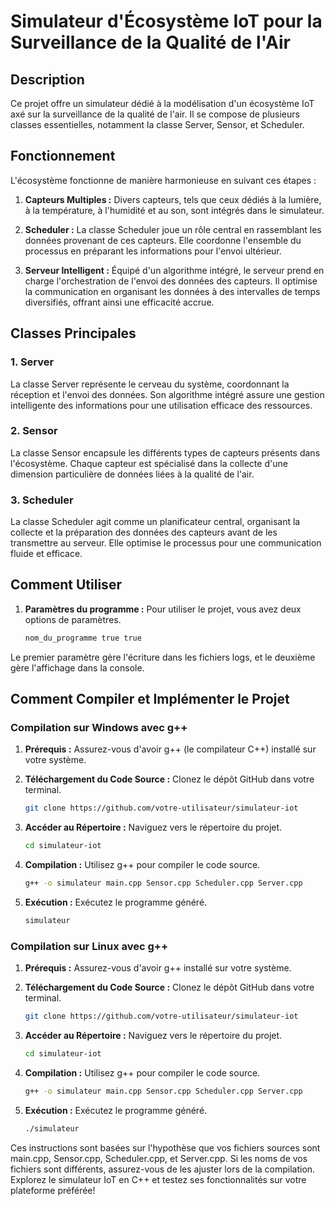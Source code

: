 # Simulateur d'Écosystème IoT pour la Surveillance de la Qualité de l'Air

## Description

Ce projet offre un simulateur dédié à la modélisation d'un écosystème IoT axé sur la surveillance de la qualité de l'air. Il se compose de plusieurs classes essentielles, notamment la classe Server, Sensor, et Scheduler.

## Fonctionnement

L'écosystème fonctionne de manière harmonieuse en suivant ces étapes :

1. **Capteurs Multiples :** Divers capteurs, tels que ceux dédiés à la lumière, à la température, à l'humidité et au son, sont intégrés dans le simulateur.

2. **Scheduler :** La classe Scheduler joue un rôle central en rassemblant les données provenant de ces capteurs. Elle coordonne l'ensemble du processus en préparant les informations pour l'envoi ultérieur.

3. **Serveur Intelligent :** Équipé d'un algorithme intégré, le serveur prend en charge l'orchestration de l'envoi des données des capteurs. Il optimise la communication en organisant les données à des intervalles de temps diversifiés, offrant ainsi une efficacité accrue.

## Classes Principales

### 1. Server

La classe Server représente le cerveau du système, coordonnant la réception et l'envoi des données. Son algorithme intégré assure une gestion intelligente des informations pour une utilisation efficace des ressources.

### 2. Sensor

La classe Sensor encapsule les différents types de capteurs présents dans l'écosystème. Chaque capteur est spécialisé dans la collecte d'une dimension particulière de données liées à la qualité de l'air.

### 3. Scheduler

La classe Scheduler agit comme un planificateur central, organisant la collecte et la préparation des données des capteurs avant de les transmettre au serveur. Elle optimise le processus pour une communication fluide et efficace.

## Comment Utiliser

1. **Paramètres du programme :** Pour utiliser le projet, vous avez deux options de paramètres.

   ```bash
   nom_du_programme true true
   ```
Le premier paramètre gère l'écriture dans les fichiers logs, et le deuxième gère l'affichage dans la console.

## Comment Compiler et Implémenter le Projet
### Compilation sur Windows avec g++

1. **Prérequis :** Assurez-vous d'avoir g++ (le compilateur C++) installé sur votre système.

2. **Téléchargement du Code Source :** Clonez le dépôt GitHub dans votre terminal.

   ```bash
   git clone https://github.com/votre-utilisateur/simulateur-iot
   ```

3. **Accéder au Répertoire :** Naviguez vers le répertoire du projet.

   ```bash
   cd simulateur-iot
   ```

4. **Compilation :** Utilisez g++ pour compiler le code source.

   ```bash
   g++ -o simulateur main.cpp Sensor.cpp Scheduler.cpp Server.cpp
   ```

5. **Exécution :** Exécutez le programme généré.

   ```bash
   simulateur
   ```

### Compilation sur Linux avec g++

1. **Prérequis :** Assurez-vous d'avoir g++ installé sur votre système.

2. **Téléchargement du Code Source :** Clonez le dépôt GitHub dans votre terminal.

   ```bash
   git clone https://github.com/votre-utilisateur/simulateur-iot
   ```

3. **Accéder au Répertoire :** Naviguez vers le répertoire du projet.

   ```bash
   cd simulateur-iot
   ```

4. **Compilation :** Utilisez g++ pour compiler le code source.

   ```bash
   g++ -o simulateur main.cpp Sensor.cpp Scheduler.cpp Server.cpp
   ```

5. **Exécution :** Exécutez le programme généré.

   ```bash
   ./simulateur
   ```

Ces instructions sont basées sur l'hypothèse que vos fichiers sources sont main.cpp, Sensor.cpp, Scheduler.cpp, et Server.cpp. Si les noms de vos fichiers sont différents, assurez-vous de les ajuster lors de la compilation. Explorez le simulateur IoT en C++ et testez ses fonctionnalités sur votre plateforme préférée!
